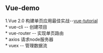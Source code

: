 ## Vue-demo
1.Vue 2.0 构建单页应用最佳实战--[vue-tutorial](https://github.com/2014guai/vue-demo/tree/master/vue-tutorial)   
	* vue-cli -- 创建项目   
	* vue-router -- 实现单页路由   
	* axios 请求node服务器   
	* vuex -- 管理数据流   
